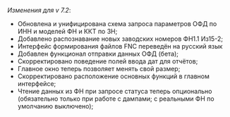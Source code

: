 ﻿_Изменения для v 7.2_:
- Обновлена и унифицирована схема запроса параметров ОФД по ИНН и моделей ФН и ККТ по ЗН;
- Добавлено распознавание новых заводских номеров ФН1.1 Из15-2;
- Интерфейс формирования файлов FNC переведён на русский язык
- Добавлен функционал отправки данных ОФД (бета);
- Скорректировано поведение полей ввода дат для отчётов;
- Главное окно теперь позволяет менять свой размер;
- Скорректировано расположение основных функций в главном интерфейсе;
- Чтение данных из ФН при запросе статуса теперь опционально (обязательно только при работе с дампами; с реальными ФН по умолчанию выключено);
